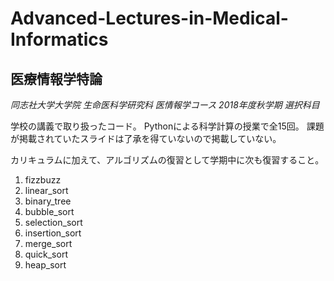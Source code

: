 # Advanced-Lectures-in-Medical-Informatics
## 医療情報学特論
*同志社大学大学院 生命医科学研究科 医情報学コース 2018年度秋学期 選択科目*

学校の講義で取り扱ったコード。
Pythonによる科学計算の授業で全15回。
課題が掲載されていたスライドは了承を得ていないので掲載していない。

カリキュラムに加えて、アルゴリズムの復習として学期中に次も復習すること。
1. fizzbuzz
2. linear_sort
3. binary_tree
4. bubble_sort
5. selection_sort
6. insertion_sort
7. merge_sort
8. quick_sort
9. heap_sort
